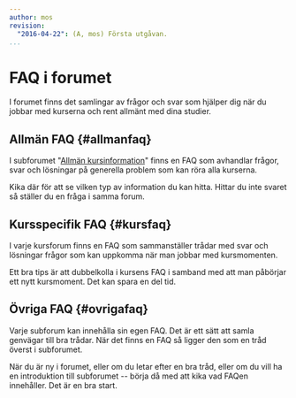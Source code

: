```yaml
---
author: mos
revision:
  "2016-04-22": (A, mos) Första utgåvan.
...
```

FAQ i forumet
==================================

I forumet finns det samlingar av frågor och svar som hjälper dig när du jobbar med kurserna och rent allmänt med dina studier.



Allmän FAQ {#allmanfaq}
------------------------------------------------------------

I subforumet "[Allmän kursinformation](forum/viewforum.php?f=30)" finns en FAQ som avhandlar frågor, svar och lösningar på generella problem som kan röra alla kurserna.

Kika där för att se vilken typ av information du kan hitta. Hittar du inte svaret så ställer du en fråga i samma forum.



Kursspecifik FAQ {#kursfaq}
------------------------------------------------------------

I varje kursforum finns en FAQ som sammanställer trådar med svar och lösningar frågor som kan uppkomma när man jobbar med kursmomenten.

Ett bra tips är att dubbelkolla i kursens FAQ i samband med att man påbörjar ett nytt kursmoment. Det kan spara en del tid.



Övriga FAQ {#ovrigafaq}
------------------------------------------------------------

Varje subforum kan innehålla sin egen FAQ. Det är ett sätt att samla genvägar till bra trådar. När det finns en FAQ så ligger den som en tråd överst i subforumet.

När du är ny i forumet, eller om du letar efter en bra tråd, eller om du vill ha en introduktion till subforumet -- börja då med att kika vad FAQen innehåller. Det är en bra start.
